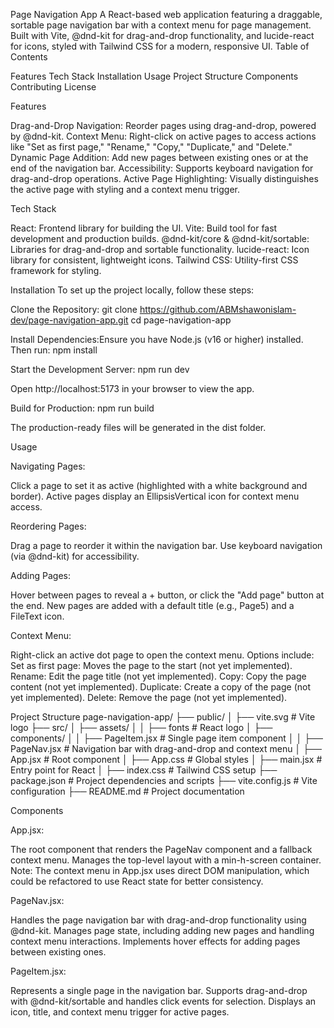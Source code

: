 Page Navigation App
A React-based web application featuring a draggable, sortable page navigation bar with a context menu for page management. Built with Vite, @dnd-kit for drag-and-drop functionality, and lucide-react for icons, styled with Tailwind CSS for a modern, responsive UI.
Table of Contents

Features
Tech Stack
Installation
Usage
Project Structure
Components
Contributing
License

Features

Drag-and-Drop Navigation: Reorder pages using drag-and-drop, powered by @dnd-kit.
Context Menu: Right-click on active pages to access actions like "Set as first page," "Rename," "Copy," "Duplicate," and "Delete."
Dynamic Page Addition: Add new pages between existing ones or at the end of the navigation bar.
Accessibility: Supports keyboard navigation for drag-and-drop operations.
Active Page Highlighting: Visually distinguishes the active page with styling and a context menu trigger.

Tech Stack

React: Frontend library for building the UI.
Vite: Build tool for fast development and production builds.
@dnd-kit/core & @dnd-kit/sortable: Libraries for drag-and-drop and sortable functionality.
lucide-react: Icon library for consistent, lightweight icons.
Tailwind CSS: Utility-first CSS framework for styling.

Installation
To set up the project locally, follow these steps:

Clone the Repository:
git clone https://github.com/ABMshawonislam-dev/page-navigation-app.git
cd page-navigation-app


Install Dependencies:Ensure you have Node.js (v16 or higher) installed. Then run:
npm install


Start the Development Server:
npm run dev

Open http://localhost:5173 in your browser to view the app.

Build for Production:
npm run build

The production-ready files will be generated in the dist folder.


Usage

Navigating Pages:

Click a page to set it as active (highlighted with a white background and border).
Active pages display an EllipsisVertical icon for context menu access.


Reordering Pages:

Drag a page to reorder it within the navigation bar.
Use keyboard navigation (via @dnd-kit) for accessibility.


Adding Pages:

Hover between pages to reveal a + button, or click the "Add page" button at the end.
New pages are added with a default title (e.g., Page5) and a FileText icon.


Context Menu:

Right-click an active dot page to open the context menu.
Options include:
Set as first page: Moves the page to the start (not yet implemented).
Rename: Edit the page title (not yet implemented).
Copy: Copy the page content (not yet implemented).
Duplicate: Create a copy of the page (not yet implemented).
Delete: Remove the page (not yet implemented).





Project Structure
page-navigation-app/
├── public/
│   ├── vite.svg            # Vite logo
├── src/
│   ├── assets/
│   │   ├── fonts       # React logo
│   ├── components/
│   │   ├── PageItem.jsx    # Single page item component
│   │   ├── PageNav.jsx     # Navigation bar with drag-and-drop and context menu
│   ├── App.jsx             # Root component
│   ├── App.css             # Global styles
│   ├── main.jsx            # Entry point for React
│   ├── index.css           # Tailwind CSS setup
├── package.json            # Project dependencies and scripts
├── vite.config.js          # Vite configuration
├── README.md               # Project documentation

Components

App.jsx:

The root component that renders the PageNav component and a fallback context menu.
Manages the top-level layout with a min-h-screen container.
Note: The context menu in App.jsx uses direct DOM manipulation, which could be refactored to use React state for better consistency.


PageNav.jsx:

Handles the page navigation bar with drag-and-drop functionality using @dnd-kit.
Manages page state, including adding new pages and handling context menu interactions.
Implements hover effects for adding pages between existing ones.


PageItem.jsx:

Represents a single page in the navigation bar.
Supports drag-and-drop with @dnd-kit/sortable and handles click events for selection.
Displays an icon, title, and context menu trigger for active pages.
